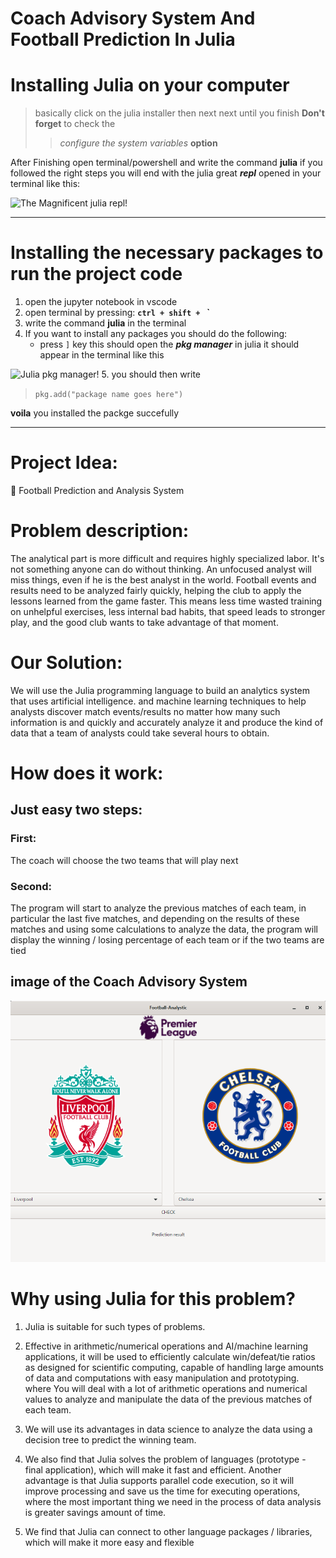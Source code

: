 # Coach Advisory System And Football Prediction In Julia

# Installing Julia on your computer 

>basically click on the julia installer then next next until you finish **Don't forget** to check the 
>> *configure the system variables* **option**

After Finishing open terminal/powershell and write the command **julia** if you followed the right steps you will end with the julia great ***repl*** opened in your terminal like this: 

![The Magnificent julia repl!](https://github.com/Noureldin2303/Coach_Advisory_System_And_Football_Prediction_In_Julia/blob/main/Coach%20advisory%20System%20in%20julia/Readme/juliarepl.png?raw=true "Julia Repl")

---

# Installing the necessary packages to run the project code
 1. open the jupyter notebook in vscode 
 2. open terminal by pressing: **`ctrl + shift + ` `**
 3. write the command **julia** in the terminal
 4. If you want to install any packages you should do the following:
    - press `]` key this should open the ***pkg manager*** in julia it should appear in the terminal like this 

![Julia pkg manager!](https://github.com/Noureldin2303/Coach_Advisory_System_And_Football_Prediction_In_Julia/blob/main/Coach%20advisory%20System%20in%20julia/Readme/juliaPkg.png?raw=true "Julia pkg manager")
5. you should then write 
>`pkg.add("package name goes here")`

**voila** you installed the packge succefully
 
-----------------------------------------------------------------------------------------------------------------------------------------------------------------------

# Project Idea:
 Football Prediction and Analysis System

# Problem description:
The analytical part is more difficult and requires highly specialized labor. It's not something anyone can do without thinking. An unfocused analyst will miss things, even if he is the best analyst in the world.
Football events and results need to be analyzed fairly quickly, helping the club to apply the lessons learned from the game faster. This means less time wasted training on unhelpful exercises, less internal bad habits, that speed leads to stronger play, and the good club wants to take advantage of that moment.

# Our Solution:
We will use the Julia programming language to build an analytics system that uses artificial intelligence. and machine learning techniques to help analysts discover match events/results no matter how many such information is and quickly and accurately analyze it and produce the kind of data that a team of analysts could take several hours to obtain.


# How does it work:
## Just easy two steps:
### First: 
The coach will choose the two teams that will play next

### Second:
The program will start to analyze the previous matches of each team, in particular the last five matches, and depending on the results of these matches and using some calculations to analyze the data, the program will display the winning / losing percentage of each team or if the two teams are tied

## image of the Coach Advisory System
![The Magnificent system GUI!](https://github.com/Noureldin2303/Coach_Advisory_System-Football_Prediction_In_Julia/blob/main/Coach%20advisory%20System%20in%20julia/images/GUI.PNG?raw=true "System GUI")


# Why using Julia for this problem?

1. Julia is suitable for such types of problems.

2. Effective in arithmetic/numerical operations and AI/machine learning applications, it will be used to efficiently calculate win/defeat/tie ratios as designed for scientific computing, capable of handling large amounts of data and computations with easy manipulation and prototyping. where
You will deal with a lot of arithmetic operations and numerical values to analyze and manipulate the data of the previous matches of each team.

3. We will use its advantages in data science to analyze the data using a decision tree to predict the winning team.

4. We also find that Julia solves the problem of languages (prototype - final application), which will make it fast and efficient. Another advantage is that Julia supports parallel code execution, so it will improve processing and save us the time for executing operations, where the most important thing we need in the process of data analysis is greater savings amount of time.

5. We find that Julia can connect to other language packages / libraries, which will make it more easy and flexible
